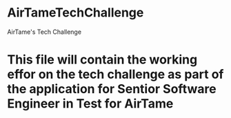 # AirTameTechChallenge
AirTame's Tech Challenge

# This file will contain the working effor on the tech challenge as part of the application for Sentior Software Engineer in Test for AirTame

